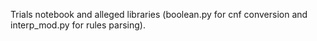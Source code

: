Trials notebook and alleged libraries (boolean.py for cnf conversion and interp_mod.py for rules parsing).
